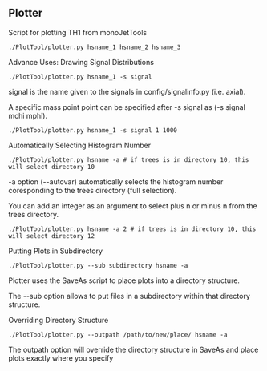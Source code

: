 ## Plotter

Script for plotting TH1 from monoJetTools
```
./PlotTool/plotter.py hsname_1 hsname_2 hsname_3
```
Advance Uses:
Drawing Signal Distributions 
```
./PlotTool/plotter.py hsname_1 -s signal
```
signal is the name given to the signals in config/signalinfo.py (i.e. axial).

A specific mass point point can be specified after -s signal as (-s signal mchi mphi).
```
./PlotTool/plotter.py hsname_1 -s signal 1 1000
```
Automatically Selecting Histogram Number
```
./PlotTool/plotter.py hsname -a # if trees is in directory 10, this will select directory 10
```
-a option (--autovar) automatically selects the histogram number coresponding to the trees directory (full selection).

You can add an integer as an argument to select plus n or minus n from the trees directory.
```
./PlotTool/plotter.py hsname -a 2 # if trees is in directory 10, this will select directory 12
```
Putting Plots in Subdirectory
```
./PlotTool/plotter.py --sub subdirectory hsname -a
```
Plotter uses the SaveAs script to place plots into a directory structure.

The --sub option allows to put files in a subdirectory within that directory structure.

Overriding Directory Structure
```
./PlotTool/plotter.py --outpath /path/to/new/place/ hsname -a
```
The outpath option will override the directory structure in SaveAs and place plots exactly where you specify